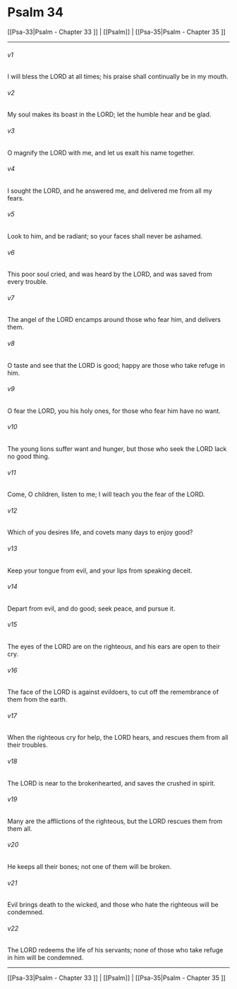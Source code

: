 # Psalm 34

[[Psa-33|Psalm - Chapter 33 ]] | [[Psalm]] | [[Psa-35|Psalm - Chapter 35 ]]
***

###### v1
I will bless the LORD at all times; his praise shall continually be in my mouth.
###### v2
My soul makes its boast in the LORD; let the humble hear and be glad.
###### v3
O magnify the LORD with me, and let us exalt his name together.
###### v4
I sought the LORD, and he answered me, and delivered me from all my fears.
###### v5
Look to him, and be radiant; so your faces shall never be ashamed.
###### v6
This poor soul cried, and was heard by the LORD, and was saved from every trouble.
###### v7
The angel of the LORD encamps around those who fear him, and delivers them.
###### v8
O taste and see that the LORD is good; happy are those who take refuge in him.
###### v9
O fear the LORD, you his holy ones, for those who fear him have no want.
###### v10
The young lions suffer want and hunger, but those who seek the LORD lack no good thing.
###### v11
Come, O children, listen to me; I will teach you the fear of the LORD.
###### v12
Which of you desires life, and covets many days to enjoy good?
###### v13
Keep your tongue from evil, and your lips from speaking deceit.
###### v14
Depart from evil, and do good; seek peace, and pursue it.
###### v15
The eyes of the LORD are on the righteous, and his ears are open to their cry.
###### v16
The face of the LORD is against evildoers, to cut off the remembrance of them from the earth.
###### v17
When the righteous cry for help, the LORD hears, and rescues them from all their troubles.
###### v18
The LORD is near to the brokenhearted, and saves the crushed in spirit.
###### v19
Many are the afflictions of the righteous, but the LORD rescues them from them all.
###### v20
He keeps all their bones; not one of them will be broken.
###### v21
Evil brings death to the wicked, and those who hate the righteous will be condemned.
###### v22
The LORD redeems the life of his servants; none of those who take refuge in him will be condemned.

***

[[Psa-33|Psalm - Chapter 33 ]] | [[Psalm]] | [[Psa-35|Psalm - Chapter 35 ]]
